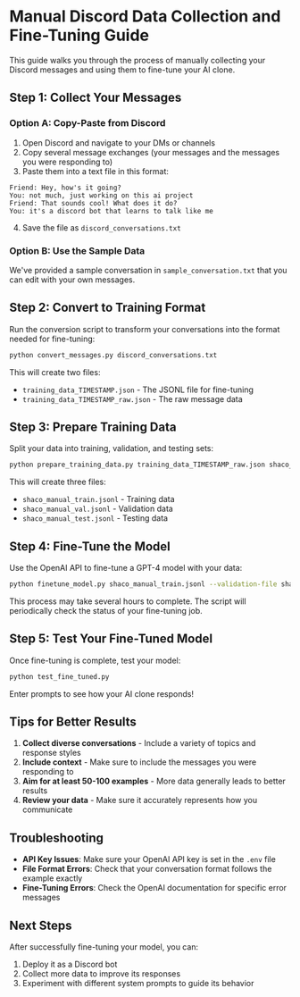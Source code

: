 # Manual Discord Data Collection and Fine-Tuning Guide

This guide walks you through the process of manually collecting your Discord messages and using them to fine-tune your AI clone.

## Step 1: Collect Your Messages

### Option A: Copy-Paste from Discord

1. Open Discord and navigate to your DMs or channels
2. Copy several message exchanges (your messages and the messages you were responding to)
3. Paste them into a text file in this format:

```
Friend: Hey, how's it going?
You: not much, just working on this ai project
Friend: That sounds cool! What does it do?
You: it's a discord bot that learns to talk like me
```

4. Save the file as `discord_conversations.txt`

### Option B: Use the Sample Data

We've provided a sample conversation in `sample_conversation.txt` that you can edit with your own messages.

## Step 2: Convert to Training Format

Run the conversion script to transform your conversations into the format needed for fine-tuning:

```bash
python convert_messages.py discord_conversations.txt
```

This will create two files:
- `training_data_TIMESTAMP.json` - The JSONL file for fine-tuning
- `training_data_TIMESTAMP_raw.json` - The raw message data

## Step 3: Prepare Training Data

Split your data into training, validation, and testing sets:

```bash
python prepare_training_data.py training_data_TIMESTAMP_raw.json shaco_manual --min-tokens 5
```

This will create three files:
- `shaco_manual_train.jsonl` - Training data
- `shaco_manual_val.jsonl` - Validation data
- `shaco_manual_test.jsonl` - Testing data

## Step 4: Fine-Tune the Model

Use the OpenAI API to fine-tune a GPT-4 model with your data:

```bash
python finetune_model.py shaco_manual_train.jsonl --validation-file shaco_manual_val.jsonl
```

This process may take several hours to complete. The script will periodically check the status of your fine-tuning job.

## Step 5: Test Your Fine-Tuned Model

Once fine-tuning is complete, test your model:

```bash
python test_fine_tuned.py
```

Enter prompts to see how your AI clone responds!

## Tips for Better Results

1. **Collect diverse conversations** - Include a variety of topics and response styles
2. **Include context** - Make sure to include the messages you were responding to
3. **Aim for at least 50-100 examples** - More data generally leads to better results
4. **Review your data** - Make sure it accurately represents how you communicate

## Troubleshooting

- **API Key Issues**: Make sure your OpenAI API key is set in the `.env` file
- **File Format Errors**: Check that your conversation format follows the example exactly
- **Fine-Tuning Errors**: Check the OpenAI documentation for specific error messages

## Next Steps

After successfully fine-tuning your model, you can:

1. Deploy it as a Discord bot
2. Collect more data to improve its responses
3. Experiment with different system prompts to guide its behavior
